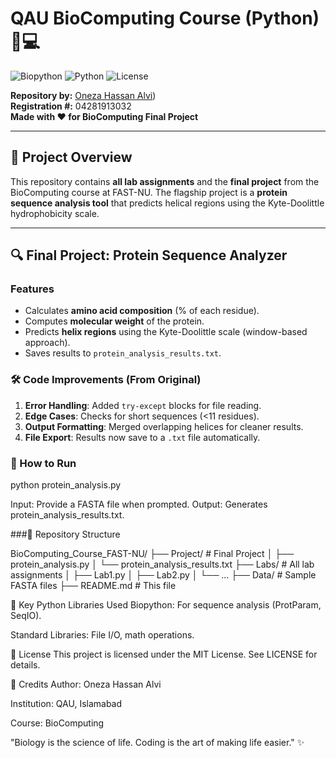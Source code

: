 # QAU BioComputing Course (Python) 🧬💻

![Biopython](https://img.shields.io/badge/Made%20with-Biopython-blue)
![Python](https://img.shields.io/badge/Python-3.8%2B-green)
![License](https://img.shields.io/badge/License-MIT-yellow)

**Repository by:** [Oneza Hassan Alvi](https://github.com/oneza-hassan/QAU-BioCom-Scripts-and-project.git))  
**Registration #:** 04281913032  
**Made with ❤️ for BioComputing Final Project**

---

## 📌 Project Overview
This repository contains **all lab assignments** and the **final project** from the BioComputing course at FAST-NU. The flagship project is a **protein sequence analysis tool** that predicts helical regions using the Kyte-Doolittle hydrophobicity scale.

---

## 🔍 Final Project: Protein Sequence Analyzer
### **Features**
- Calculates **amino acid composition** (% of each residue).
- Computes **molecular weight** of the protein.
- Predicts **helix regions** using the Kyte-Doolittle scale (window-based approach).
- Saves results to `protein_analysis_results.txt`.

### 🛠️ Code Improvements (From Original)
1. **Error Handling**: Added `try-except` blocks for file reading.
2. **Edge Cases**: Checks for short sequences (<11 residues).
3. **Output Formatting**: Merged overlapping helices for cleaner results.
4. **File Export**: Results now save to a `.txt` file automatically.

### 🚀 How to Run

python protein_analysis.py

Input: Provide a FASTA file when prompted.
Output: Generates protein_analysis_results.txt.


###📂 Repository Structure

BioComputing_Course_FAST-NU/
├── Project/               # Final Project
│   ├── protein_analysis.py
│   └── protein_analysis_results.txt
├── Labs/                  # All lab assignments
│   ├── Lab1.py
│   ├── Lab2.py
│   └── ...
├── Data/                  # Sample FASTA files
├── README.md              # This file

🧪 Key Python Libraries Used
Biopython: For sequence analysis (ProtParam, SeqIO).

Standard Libraries: File I/O, math operations.

📜 License
This project is licensed under the MIT License.
See LICENSE for details.

🙏 Credits
Author: Oneza Hassan Alvi

Institution: QAU, Islamabad

Course: BioComputing

"Biology is the science of life. Coding is the art of making life easier." ✨


